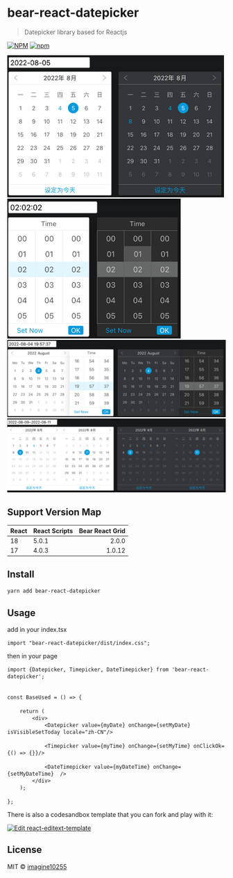 # bear-react-datepicker

> Datepicker library based for Reactjs

[![NPM](https://img.shields.io/npm/v/bear-react-datepicker.svg)](https://www.npmjs.com/package/bear-react-datepicker)
[![npm](https://img.shields.io/npm/dm/bear-react-datepicker.svg)](https://www.npmjs.com/package/bear-react-datepicker)


<img src="./docs/datepicker.jpg" width="500"/>

<img src="./docs/timepicker.jpg" width="400"/>
<img src="./docs/datetimepicker.jpg" width="700"/>
<img src="./docs/rangedatepicker.jpg" width="700"/>

## Support Version Map

React | React Scripts | Bear React Grid | 
------|:--------------|----------------:|
18    | 5.0.1         |           2.0.0 |
17    | 4.0.3         |          1.0.12 |

## Install

```bash
yarn add bear-react-datepicker
```

## Usage

add in your index.tsx
```tst
import "bear-react-datepicker/dist/index.css";

```

then in your page
```tsx
import {Datepicker, Timepicker, DateTimepicker} from 'bear-react-datepicker';


const BaseUsed = () => {

    return (
        <div>
            <Datepicker value={myDate} onChange={setMyDate} isVisibleSetToday locale="zh-CN"/>

            <Timepicker value={myTime} onChange={setMyTime} onClickOk={() => {}}/>
            
            <DateTimepicker value={myDateTime} onChange={setMyDateTime}  />
        </div>
    );

};
```


There is also a codesandbox template that you can fork and play with it:

[![Edit react-editext-template](https://codesandbox.io/static/img/play-codesandbox.svg)](https://codesandbox.io/s/9he8m8)


## License

MIT © [imagine10255](https://github.com/imagine10255)
